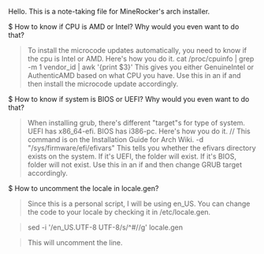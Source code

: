 Hello. This is a note-taking file for MineRocker's arch installer.

$ How to know if CPU is AMD or Intel? Why would you even want to do that?
> To install the microcode updates automatically, you need to know if the cpu is Intel or AMD. Here's how you do it.
cat /proc/cpuinfo | grep -m 1 vendor_id | awk '{print $3}'
This gives you either GenuineIntel or AuthenticAMD based on what CPU you have. Use this in an if and then install the microcode update accordingly.

$ How to know if system is BIOS or UEFI? Why would you even want to do that?
> When installing grub, there's different "target"s for type of system. UEFI has x86_64-efi. BIOS has i386-pc. Here's how you do it. 
// This command is on the Installation Guide for Arch Wiki.
-d "/sys/firmware/efi/efivars"
This tells you whether the efivars directory exists on the system. If it's UEFI, the folder will exist. If it's BIOS, folder will not exist. Use this in an if and then change GRUB target accordingly.

$ How to uncomment the locale in locale.gen?
> Since this is a personal script, I will be using en_US. You can change the code to your locale by checking it in /etc/locale.gen.

> sed -i '/en_US.UTF-8 UTF-8/s/^#//g' locale.gen

> This will uncomment the line.
